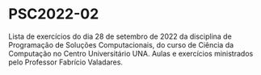 # PSC2022-02
Lista de exercícios do dia 28 de setembro de 2022 da disciplina de Programação de Soluções Computacionais, do curso de Ciência da Computação no Centro Universitário UNA. Aulas e exercícios ministrados pelo Professor Fabrício Valadares.
